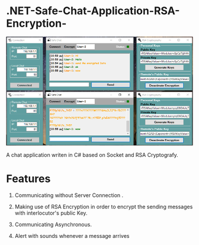 # .NET-Safe-Chat-Application-RSA-Encryption-

![alt tag](https://raw.githubusercontent.com/Obrelix/.NET-Safe-Chat-Application-RSA-Encryption-/master/images/SamplePicture3.PNG)


A chat application writen in C# based on Socket and RSA  Cryptografy.

# Features

1) Communicating without Server Connection .

2) Making use of RSA Encryption in order to encrypt the sending messages with interlocutor's public Key.

3) Communicating Asynchronous.

4) Alert with sounds whenever a message arrives 
